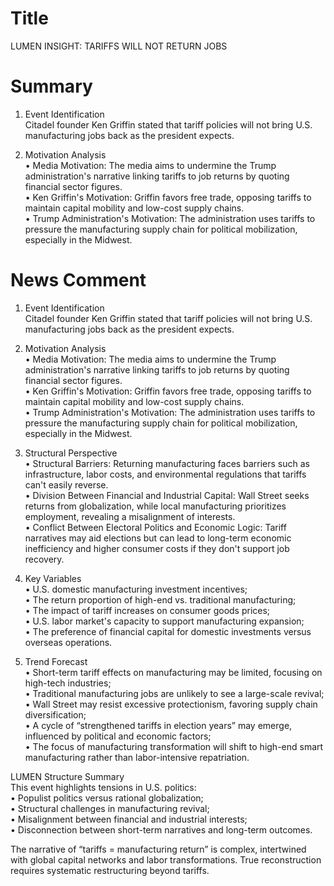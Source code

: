 # Title
LUMEN INSIGHT: TARIFFS WILL NOT RETURN JOBS

# Summary
1. Event Identification  
Citadel founder Ken Griffin stated that tariff policies will not bring U.S. manufacturing jobs back as the president expects.

2. Motivation Analysis  
• Media Motivation: The media aims to undermine the Trump administration's narrative linking tariffs to job returns by quoting financial sector figures.  
• Ken Griffin's Motivation: Griffin favors free trade, opposing tariffs to maintain capital mobility and low-cost supply chains.  
• Trump Administration's Motivation: The administration uses tariffs to pressure the manufacturing supply chain for political mobilization, especially in the Midwest.

# News Comment
1. Event Identification  
Citadel founder Ken Griffin stated that tariff policies will not bring U.S. manufacturing jobs back as the president expects.

2. Motivation Analysis  
• Media Motivation: The media aims to undermine the Trump administration's narrative linking tariffs to job returns by quoting financial sector figures.  
• Ken Griffin's Motivation: Griffin favors free trade, opposing tariffs to maintain capital mobility and low-cost supply chains.  
• Trump Administration's Motivation: The administration uses tariffs to pressure the manufacturing supply chain for political mobilization, especially in the Midwest.

3. Structural Perspective  
• Structural Barriers: Returning manufacturing faces barriers such as infrastructure, labor costs, and environmental regulations that tariffs can't easily reverse.  
• Division Between Financial and Industrial Capital: Wall Street seeks returns from globalization, while local manufacturing prioritizes employment, revealing a misalignment of interests.  
• Conflict Between Electoral Politics and Economic Logic: Tariff narratives may aid elections but can lead to long-term economic inefficiency and higher consumer costs if they don't support job recovery.

4. Key Variables  
• U.S. domestic manufacturing investment incentives;  
• The return proportion of high-end vs. traditional manufacturing;  
• The impact of tariff increases on consumer goods prices;  
• U.S. labor market's capacity to support manufacturing expansion;  
• The preference of financial capital for domestic investments versus overseas operations.

5. Trend Forecast  
• Short-term tariff effects on manufacturing may be limited, focusing on high-tech industries;  
• Traditional manufacturing jobs are unlikely to see a large-scale revival;  
• Wall Street may resist excessive protectionism, favoring supply chain diversification;  
• A cycle of “strengthened tariffs in election years” may emerge, influenced by political and economic factors;  
• The focus of manufacturing transformation will shift to high-end smart manufacturing rather than labor-intensive repatriation.

LUMEN Structure Summary  
This event highlights tensions in U.S. politics:  
• Populist politics versus rational globalization;  
• Structural challenges in manufacturing revival;  
• Misalignment between financial and industrial interests;  
• Disconnection between short-term narratives and long-term outcomes.

The narrative of “tariffs = manufacturing return” is complex, intertwined with global capital networks and labor transformations. True reconstruction requires systematic restructuring beyond tariffs.

